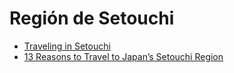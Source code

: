 Región de Setouchi
==================

* [Traveling in Setouchi](https://www.japan-guide.com/ad/setouchi/)
* [13 Reasons to Travel to Japan’s Setouchi Region](https://www.architecturaldigest.com/story/setouchi-japan-design-travel-guide)
